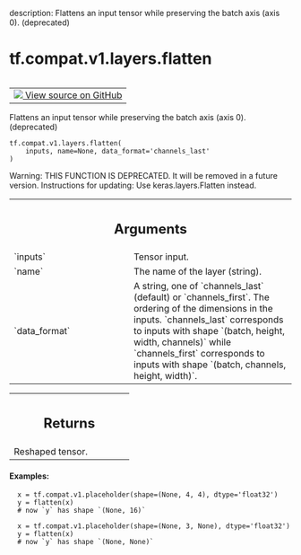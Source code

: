 description: Flattens an input tensor while preserving the batch axis (axis 0). (deprecated)

<div itemscope itemtype="http://developers.google.com/ReferenceObject">
<meta itemprop="name" content="tf.compat.v1.layers.flatten" />
<meta itemprop="path" content="Stable" />
</div>

# tf.compat.v1.layers.flatten

<!-- Insert buttons and diff -->

<table class="tfo-notebook-buttons tfo-api nocontent" align="left">
<td>
  <a target="_blank" href="https://github.com/tensorflow/tensorflow/blob/r2.2/tensorflow/python/layers/core.py#L300-L332">
    <img src="https://www.tensorflow.org/images/GitHub-Mark-32px.png" />
    View source on GitHub
  </a>
</td>
</table>



Flattens an input tensor while preserving the batch axis (axis 0). (deprecated)

<pre class="devsite-click-to-copy prettyprint lang-py tfo-signature-link">
<code>tf.compat.v1.layers.flatten(
    inputs, name=None, data_format='channels_last'
)
</code></pre>



<!-- Placeholder for "Used in" -->

Warning: THIS FUNCTION IS DEPRECATED. It will be removed in a future version.
Instructions for updating:
Use keras.layers.Flatten instead.

<!-- Tabular view -->
 <table class="responsive fixed orange">
<colgroup><col width="214px"><col></colgroup>
<tr><th colspan="2"><h2 class="add-link">Arguments</h2></th></tr>

<tr>
<td>
`inputs`
</td>
<td>
Tensor input.
</td>
</tr><tr>
<td>
`name`
</td>
<td>
The name of the layer (string).
</td>
</tr><tr>
<td>
`data_format`
</td>
<td>
A string, one of `channels_last` (default) or `channels_first`.
The ordering of the dimensions in the inputs.
`channels_last` corresponds to inputs with shape
`(batch, height, width, channels)` while `channels_first` corresponds to
inputs with shape `(batch, channels, height, width)`.
</td>
</tr>
</table>



<!-- Tabular view -->
 <table class="responsive fixed orange">
<colgroup><col width="214px"><col></colgroup>
<tr><th colspan="2"><h2 class="add-link">Returns</h2></th></tr>
<tr class="alt">
<td colspan="2">
Reshaped tensor.
</td>
</tr>

</table>



#### Examples:



```
  x = tf.compat.v1.placeholder(shape=(None, 4, 4), dtype='float32')
  y = flatten(x)
  # now `y` has shape `(None, 16)`

  x = tf.compat.v1.placeholder(shape=(None, 3, None), dtype='float32')
  y = flatten(x)
  # now `y` has shape `(None, None)`
```